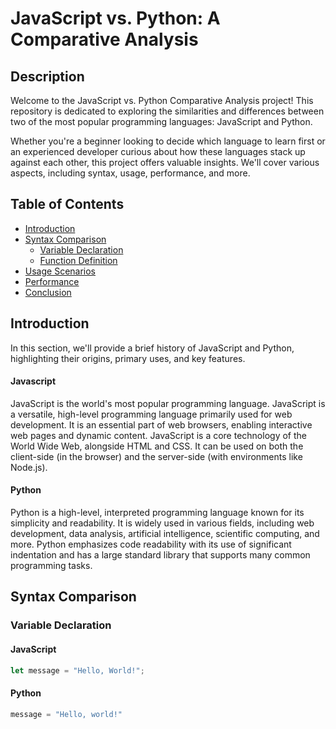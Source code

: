 # JavaScript vs. Python: A Comparative Analysis

## Description
Welcome to the JavaScript vs. Python Comparative Analysis project! This repository is dedicated to exploring the similarities and differences between two of the most popular programming languages: JavaScript and Python.

Whether you're a beginner looking to decide which language to learn first or an experienced developer curious about how these languages stack up against each other, this project offers valuable insights. We'll cover various aspects, including syntax, usage, performance, and more.

## Table of Contents
- [Introduction](#introduction)
- [Syntax Comparison](#syntax-comparison)
  - [Variable Declaration](#variable-declaration)
  - [Function Definition](#function-definition)
- [Usage Scenarios](#usage-scenarios)
- [Performance](#performance)
- [Conclusion](#conclusion)

## Introduction
In this section, we'll provide a brief history of JavaScript and Python, highlighting their origins, primary uses, and key features.

#### Javascript
JavaScript is the world's most popular programming language. JavaScript is a versatile, high-level programming language primarily used for web development. It is an essential part of web browsers, enabling interactive web pages and dynamic content. JavaScript is a core technology of the World Wide Web, alongside HTML and CSS. It can be used on both the client-side (in the browser) and the server-side (with environments like Node.js).

#### Python
Python is a high-level, interpreted programming language known for its simplicity and readability. It is widely used in various fields, including web development, data analysis, artificial intelligence, scientific computing, and more. Python emphasizes code readability with its use of significant indentation and has a large standard library that supports many common programming tasks.
## Syntax Comparison
### Variable Declaration
#### JavaScript

```js
let message = "Hello, World!";
```
#### Python
```py
message = "Hello, world!"
```



